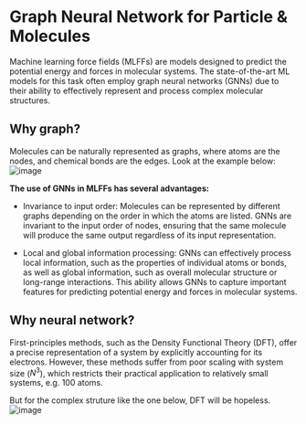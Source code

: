 # Graph Neural Network for Particle & Molecules

Machine learning force fields (MLFFs) are models designed to predict the potential energy and forces in molecular systems. The state-of-the-art ML models for this task often employ graph neural networks (GNNs) due to their ability to effectively represent and process complex molecular structures.

## Why graph?
Molecules can be naturally represented as graphs, where atoms are the nodes, and chemical bonds are the edges. Look at the example below:
![image](https://user-images.githubusercontent.com/9202783/208929605-1bcc1ae9-ecd3-47bb-8829-877c5a2dc0fb.png)

**The use of GNNs in MLFFs has several advantages:**
- Invariance to input order: Molecules can be represented by different graphs depending on the order in which the atoms are listed. GNNs are invariant to the input order of nodes, ensuring that the same molecule will produce the same output regardless of its input representation.

- Local and global information processing: GNNs can effectively process local information, such as the properties of individual atoms or bonds, as well as global information, such as overall molecular structure or long-range interactions. This ability allows GNNs to capture important features for predicting potential energy and forces in molecular systems.

## Why neural network?

First-principles methods, such as the Density Functional Theory (DFT), offer a precise representation of a system by explicitly accounting for its electrons. However, these methods suffer from poor scaling with system size ($N^3$), which restricts their practical application to relatively small systems, e.g. 100 atoms. 

But for the complex struture like the one below, DFT will be hopeless.
![image](https://user-images.githubusercontent.com/72799310/227837452-c5da7c94-2842-4d40-b3c3-c0ab060f435f.png)

